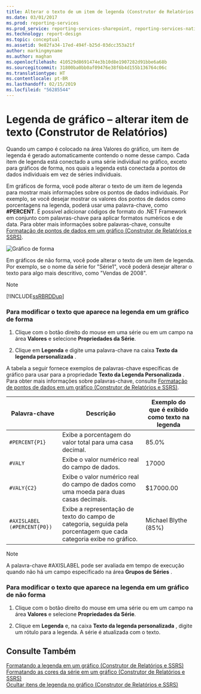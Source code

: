 ```yaml
---
title: Alterar o texto de um item de legenda (Construtor de Relatórios e SSRS) | Microsoft Docs
ms.date: 03/01/2017
ms.prod: reporting-services
ms.prod_service: reporting-services-sharepoint, reporting-services-native
ms.technology: report-design
ms.topic: conceptual
ms.assetid: 9e82fa34-17ed-494f-b25d-03dcc353a21f
author: markingmyname
ms.author: maghan
ms.openlocfilehash: 410529d8691474e3b10d8e1907282d91bbe6a68b
ms.sourcegitcommit: 31800ba0bb0af09476e38f6b4d155b136764c06c
ms.translationtype: HT
ms.contentlocale: pt-BR
ms.lasthandoff: 02/15/2019
ms.locfileid: "56285544"
---
```

# <a name="chart-legend---change-item-text-report-builder"></a>Legenda de gráfico – alterar item de texto (Construtor de Relatórios)
  Quando um campo é colocado na área Valores do gráfico, um item de legenda é gerado automaticamente contendo o nome desse campo. Cada item de legenda está conectado a uma série individual no gráfico, exceto para gráficos de forma, nos quais a legenda está conectada a pontos de dados individuais em vez de séries individuais.  
  
 Em gráficos de forma, você pode alterar o texto de um item de legenda para mostrar mais informações sobre os pontos de dados individuais. Por exemplo, se você desejar mostrar os valores dos pontos de dados como porcentagens na legenda, poderá usar uma palavra-chave, como **#PERCENT**. É possível adicionar códigos de formato do .NET Framework em conjunto com palavras-chave para aplicar formatos numéricos e de data. Para obter mais informações sobre palavras-chave, consulte [Formatação de pontos de dados em um gráfico &#40;Construtor de Relatórios e SSRS&#41;](../../reporting-services/report-design/formatting-data-points-on-a-chart-report-builder-and-ssrs.md).  
  
 ![Gráfico de forma](../../reporting-services/report-design/media/sharpchart.png "Gráfico de forma")  
  
 Em gráficos de não forma, você pode alterar o texto de um item de legenda. Por exemplo, se o nome da série for "Série1", você poderá desejar alterar o texto para algo mais descritivo, como "Vendas de 2008".  
  
> [!NOTE]  
>  [!INCLUDE[ssRBRDDup](../../includes/ssrbrddup-md.md)]  
  
### <a name="to-modify-the-text-that-appears-in-the-legend-on-a-shape-chart"></a>Para modificar o texto que aparece na legenda em um gráfico de forma  
  
1.  Clique com o botão direito do mouse em uma série ou em um campo na área **Valores** e selecione **Propriedades da Série**.  
  
2.  Clique em **Legenda** e digite uma palavra-chave na caixa **Texto da legenda personalizada** .  
  
 A tabela a seguir fornece exemplos de palavras-chave específicas de gráfico para usar para a propriedade **Texto da Legenda Personalizada** . Para obter mais informações sobre palavras-chave, consulte [Formatação de pontos de dados em um gráfico &#40;Construtor de Relatórios e SSRS&#41;](../../reporting-services/report-design/formatting-data-points-on-a-chart-report-builder-and-ssrs.md).  
  
|Palavra-chave|Descrição|Exemplo do que é exibido como texto na legenda|  
|-------------|-----------------|---------------------------------------------------|  
|`#PERCENT{P1}`|Exibe a porcentagem do valor total para uma casa decimal.|85.0%|  
|`#VALY`|Exibe o valor numérico real do campo de dados.|17000|  
|`#VALY{C2}`|Exibe o valor numérico real do campo de dados como uma moeda para duas casas decimais.|$17000.00|  
|`#AXISLABEL (#PERCENT{P0})`|Exibe a representação de texto do campo de categoria, seguida pela porcentagem que cada categoria exibe no gráfico.|Michael Blythe (85%)|  
  
> [!NOTE]  
>  A palavra-chave #AXISLABEL pode ser avaliada em tempo de execução quando não há um campo especificado na área **Grupos de Séries** .  
  
### <a name="to-modify-the-text-that-appears-in-the-legend-on-a-non-shape-chart"></a>Para modificar o texto que aparece na legenda em um gráfico de não forma  
  
1.  Clique com o botão direito do mouse em uma série ou em um campo na área **Valores** e selecione **Propriedades da Série**.  
  
2.  Clique em **Legenda** e, na caixa **Texto da legenda personalizada** , digite um rótulo para a legenda. A série é atualizada com o texto.  
  
## <a name="see-also"></a>Consulte Também  
 [Formatando a legenda em um gráfico &#40;Construtor de Relatórios e SSRS&#41;](../../reporting-services/report-design/chart-legend-formatting-report-builder.md)   
 [Formatando as cores da série em um gráfico &#40;Construtor de Relatórios e SSRS&#41;](../../reporting-services/report-design/formatting-series-colors-on-a-chart-report-builder-and-ssrs.md)   
 [Ocultar itens de legenda no gráfico &#40;Construtor de Relatórios e SSRS&#41;](../../reporting-services/report-design/chart-legend-hide-items-report-builder.md)  
  
  
